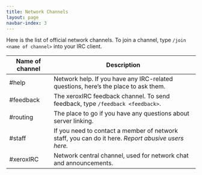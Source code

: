 ```yaml
---
title: Network Channels
layout: page
navbar-index: 3
---
```


Here is the list of official network channels.
To join a channel, type `/join <name of channel>` into your IRC client.



| Name of channel   | Description                                                                                        |
| ----------------- | -------------------------------------------------------------------------------------------------- |
| #help             | Network help. If you have any IRC-related questions, here’s the place to ask them.                 |
| #feedback         | The xeroxIRC feedback channel. To send feedback, type `/feedback <feedback>`.                      |
| #routing          | The place to go if you have any questions about server linking.                                    |
| #staff            | If you need to contact a member of network staff, you can do it here. *Report abusive users here.* |
| #xeroxIRC         | Network central channel, used for network chat and announcements.                                  |
